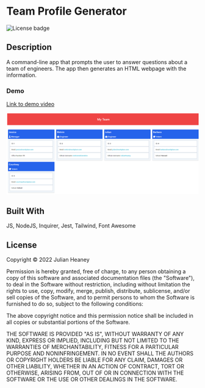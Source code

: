# Team Profile Generator
![License badge](https://img.shields.io/badge/license-MIT-blue)

## Description

A command-line app that prompts the user to answer questions about a team of engineers. The app then generates an HTML webpage with the information.  

### Demo
[Link to demo video]()

![ScreenShot](./Assets/Images/team-profile-generator.png)

## Built With

JS, NodeJS, Inquirer, Jest, Tailwind, Font Awesome

## License

Copyright © 2022 Julian Heaney

Permission is hereby granted, free of charge, to any person obtaining a copy
of this software and associated documentation files (the "Software"), to deal
in the Software without restriction, including without limitation the rights
to use, copy, modify, merge, publish, distribute, sublicense, and/or sell
copies of the Software, and to permit persons to whom the Software is
furnished to do so, subject to the following conditions:

The above copyright notice and this permission notice shall be included in all
copies or substantial portions of the Software.

THE SOFTWARE IS PROVIDED "AS IS", WITHOUT WARRANTY OF ANY KIND, EXPRESS OR
IMPLIED, INCLUDING BUT NOT LIMITED TO THE WARRANTIES OF MERCHANTABILITY,
FITNESS FOR A PARTICULAR PURPOSE AND NONINFRINGEMENT. IN NO EVENT SHALL THE
AUTHORS OR COPYRIGHT HOLDERS BE LIABLE FOR ANY CLAIM, DAMAGES OR OTHER
LIABILITY, WHETHER IN AN ACTION OF CONTRACT, TORT OR OTHERWISE, ARISING FROM,
OUT OF OR IN CONNECTION WITH THE SOFTWARE OR THE USE OR OTHER DEALINGS IN THE
SOFTWARE.
